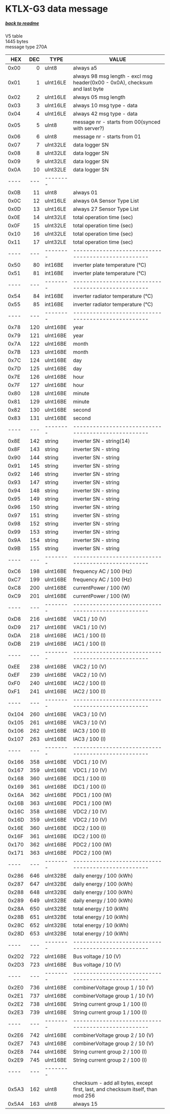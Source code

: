 # KTLX-G3 data message
##### [back to readme](../README.md)  
V5 table  
1445 bytes   
message type 270A  
  

| HEX  	| DEC 	| TYPE     	| VALUE                                                                             	|
|------	|-----:	|----------	|--------------------------------------------------------------------------------------	|
| 0x00 	| 0   	| uInt8    	| always a5                                                                         	|
| 0x01 	| 1   	| uInt16LE 	| always 98 msg length - excl msg header(0x00 - 0x0A), checksum and last byte       	|
| 0x02 	| 2   	| uInt16LE 	| always 05 msg length                                                              	|
| 0x03 	| 3   	| uInt16LE 	| always 10 msg type - data                                                         	|
| 0x04 	| 4   	| uInt16LE 	| always 42 msg type - data                                                         	|
| 0x05 	| 5   	| uInt8    	| message nr - starts from 00(synced with server?)                                  	|
| 0x06 	| 6   	| uInt8    	| message nr - starts from 01                                                       	|
| 0x07 	| 7   	| uInt32LE 	| data logger SN                                                                    	|
| 0x08 	| 8   	| uInt32LE 	| data logger SN                                                                    	|
| 0x09 	| 9   	| uInt32LE 	| data logger SN                                                                    	|
| 0x0A 	| 10  	| uInt32LE 	| data logger SN                                                                    	|
| ---- 	| --- 	| -------- 	|                                                                                   	|
| 0x0B 	| 11  	| uInt8    	| always 01                                                                         	|
| 0x0C 	| 12  	| uInt16LE 	| always 0A Sensor Type List                                                        	|
| 0x0D 	| 13  	| uInt16LE 	| always 27 Sensor Type List                                                        	|
| 0x0E 	| 14  	| uInt32LE 	| total operation time (sec)                                                        	|
| 0x0F 	| 15  	| uInt32LE 	| total operation time (sec)                                                        	|
| 0x10 	| 16  	| uInt32LE 	| total operation time (sec)                                                        	|
| 0x11 	| 17  	| uInt32LE 	| total operation time (sec)                                                        	|
| ---- 	| --- 	| -------- 	| --------------------------------------------------                                	|
| 0x50 	| 80  	| int16BE  	| inverter plate temperature (°C)                                                   	|
| 0x51 	| 81  	| int16BE  	| inverter plate temperature (°C)                                                   	|
| ---- 	| --- 	| -------- 	| --------------------------------------------------                                	|
| 0x54 	| 84  	| int16BE  	| inverter radiator temperature (°C)                                                	|
| 0x55 	| 85  	| int16BE  	| inverter radiator temperature (°C)                                                	|
| ---- 	| --- 	| -------- 	| --------------------------------------------------                                	|
| 0x78 	| 120 	| uInt16BE 	| year                                                                              	|
| 0x79 	| 121 	| uInt16BE 	| year                                                                              	|
| 0x7A 	| 122 	| uInt16BE 	| month                                                                             	|
| 0x7B 	| 123 	| uInt16BE 	| month                                                                             	|
| 0x7C 	| 124 	| uInt16BE 	| day                                                                               	|
| 0x7D 	| 125 	| uInt16BE 	| day                                                                               	|
| 0x7E 	| 126 	| uInt16BE 	| hour                                                                              	|
| 0x7F 	| 127 	| uInt16BE 	| hour                                                                              	|
| 0x80 	| 128 	| uInt16BE 	| minute                                                                            	|
| 0x81 	| 129 	| uInt16BE 	| minute                                                                            	|
| 0x82 	| 130 	| uInt16BE 	| second                                                                            	|
| 0x83 	| 131 	| uInt16BE 	| second                                                                            	|
| ---- 	| --- 	| -------- 	| --------------------------------------------------                                	|
| 0x8E 	| 142 	| string   	| inverter SN - string(14)                                                          	|
| 0x8F 	| 143 	| string   	| inverter SN - string                                                              	|
| 0x90 	| 144 	| string   	| inverter SN - string                                                              	|
| 0x91 	| 145 	| string   	| inverter SN - string                                                              	|
| 0x92 	| 146 	| string   	| inverter SN - string                                                              	|
| 0x93 	| 147 	| string   	| inverter SN - string                                                              	|
| 0x94 	| 148 	| string   	| inverter SN - string                                                              	|
| 0x95 	| 149 	| string   	| inverter SN - string                                                              	|
| 0x96 	| 150 	| string   	| inverter SN - string                                                              	|
| 0x97 	| 151 	| string   	| inverter SN - string                                                              	|
| 0x98 	| 152 	| string   	| inverter SN - string                                                              	|
| 0x99 	| 153 	| string   	| inverter SN - string                                                              	|
| 0x9A 	| 154 	| string   	| inverter SN - string                                                              	|
| 0x9B 	| 155 	| string   	| inverter SN - string                                                              	|
| ---- 	| --- 	| -------- 	| --------------------------------------------------                                	|
| 0xC6 	| 198 	| uInt16BE 	| frequency AC / 100 (Hz)                                                           	|
| 0xC7 	| 199 	| uInt16BE 	| frequency AC / 100 (Hz)                                                           	|
| 0xC8 	| 200 	| uInt16BE 	| currentPower / 100 (W)                                                            	|
| 0xC9 	| 201 	| uInt16BE 	| currentPower / 100 (W)                                                            	|
| ---- 	| --- 	| -------- 	| --------------------------------------------------                                	|
| 0xD8 	| 216 	| uInt16BE 	| VAC1 / 10 (V)                                                                     	|
| 0xD9 	| 217 	| uInt16BE 	| VAC1 / 10 (V)                                                                     	|
| 0xDA 	| 218 	| uInt16BE 	| IAC1 / 100 (I)                                                                    	|
| 0xDB 	| 219 	| uInt16BE 	| IAC1 / 100 (I)                                                                    	|
| ---- 	| --- 	| -------- 	| --------------------------------------------------                                	|
| 0xEE 	| 238 	| uInt16BE 	| VAC2 / 10 (V)                                                                     	|
| 0xEF 	| 239 	| uInt16BE 	| VAC2 / 10 (V)                                                                     	|
| 0xF0 	| 240 	| uInt16BE 	| IAC2 / 100 (I)                                                                    	|
| 0xF1 	| 241 	| uInt16BE 	| IAC2 / 100 (I)                                                                    	|
| ---- 	| --- 	| -------- 	| --------------------------------------------------                                	|
| 0x104	| 260 	| uInt16BE 	| VAC3 / 10 (V)                                                                     	|
| 0x105	| 261 	| uInt16BE 	| VAC3 / 10 (V)                                                                     	|
| 0x106	| 262 	| uInt16BE 	| IAC3 / 100 (I)                                                                    	|
| 0x107	| 263 	| uInt16BE 	| IAC3 / 100 (I)                                                                    	|
| ---- 	| --- 	| -------- 	| --------------------------------------------------                                	|
| 0x166	| 358 	| uInt16BE 	| VDC1 / 10 (V)                                                                     	|
| 0x167	| 359 	| uInt16BE 	| VDC1 / 10 (V)                                                                     	|
| 0x168	| 360 	| uInt16BE 	| IDC1 / 100 (I)                                                                    	|
| 0x169	| 361 	| uInt16BE 	| IDC1 / 100 (I)                                                                    	|
| 0x16A	| 362 	| uInt16BE 	| PDC1 / 100 (W)                                                                    	|
| 0x16B	| 363 	| uInt16BE 	| PDC1 / 100 (W)                                                                    	|
| 0x16C	| 358 	| uInt16BE 	| VDC2 / 10 (V)                                                                     	|
| 0x16D	| 359 	| uInt16BE 	| VDC2 / 10 (V)                                                                     	|
| 0x16E	| 360 	| uInt16BE 	| IDC2 / 100 (I)                                                                    	|
| 0x16F	| 361 	| uInt16BE 	| IDC2 / 100 (I)                                                                    	|
| 0x170	| 362 	| uInt16BE 	| PDC2 / 100 (W)                                                                    	|
| 0x171	| 363 	| uInt16BE 	| PDC2 / 100 (W)                                                                    	|
| ---- 	| --- 	| -------- 	| --------------------------------------------------                                	|
| 0x286	| 646 	| uInt32BE 	| daily energy / 100 (kWh)                                                          	|
| 0x287	| 647 	| uInt32BE 	| daily energy / 100 (kWh)                                                          	|
| 0x288	| 648 	| uInt32BE 	| daily energy / 100 (kWh)                                                          	|
| 0x289	| 649 	| uInt32BE 	| daily energy / 100 (kWh)                                                          	|
| 0x28A	| 650 	| uInt32BE 	| total energy / 10 (kWh)                                                           	|
| 0x28B	| 651 	| uInt32BE 	| total energy / 10 (kWh)                                                           	|
| 0x28C	| 652 	| uInt32BE 	| total energy / 10 (kWh)                                                           	|
| 0x28D	| 653 	| uInt32BE 	| total energy / 10 (kWh)                                                           	|
| ---- 	| --- 	| -------- 	| --------------------------------------------------                                	|
| 0x2D2	| 722 	| uInt16BE 	| Bus voltage / 10 (V)                                                              	|
| 0x2D3	| 723 	| uInt16BE 	| Bus voltage / 10 (V)                                                              	|
| ---- 	| --- 	| -------- 	| --------------------------------------------------                                	|
| 0x2E0	| 736 	| uInt16BE 	| combinerVoltage group 1 / 10 (V)                                                  	|
| 0x2E1	| 737 	| uInt16BE 	| combinerVoltage group 1 / 10 (V)                                                  	|
| 0x2E2	| 738 	| uInt16BE 	| String current group 1 / 100 (I)                                                  	|
| 0x2E3	| 739 	| uInt16BE 	| String current group 1 / 100 (I)                                                  	|
| ---- 	| --- 	| -------- 	| --------------------------------------------------                                	|
| 0x2E6	| 742 	| uInt16BE 	| combinerVoltage group 2 / 10 (V)                                                  	|
| 0x2E7	| 743 	| uInt16BE 	| combinerVoltage group 2 / 10 (V)                                                  	|
| 0x2E8	| 744 	| uInt16BE 	| String current group 2 / 100 (I)                                                  	|
| 0x2E9	| 745 	| uInt16BE 	| String current group 2 / 100 (I)                                                  	|
| ---- 	| --- 	| -------- 	|                                                                                   	|
| 0x5A3	| 162 	| uInt8    	| checksum - add all bytes, except first, last, and checksum itself, than mod 256   	|
| 0x5A4	| 163 	| uInt8    	| always 15                                                                         	|
